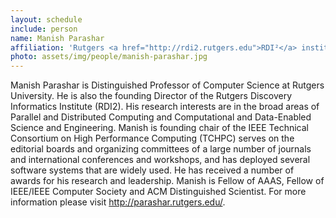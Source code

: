 ```yaml
---
layout: schedule
include: person
name: Manish Parashar
affiliation: 'Rutgers <a href="http://rdi2.rutgers.edu">RDI²</a> institute and <a href="http://nsfcac.rutgers.edu">CAC</a> center director'
photo: assets/img/people/manish-parashar.jpg
---
```


Manish Parashar is Distinguished Professor of Computer Science at Rutgers
University. He is also the founding Director of the Rutgers Discovery
Informatics Institute (RDI2). His research interests are in the broad areas of
Parallel and Distributed Computing and Computational and Data-Enabled Science
and Engineering. Manish is founding chair of the IEEE Technical Consortium on
High Performance Computing (TCHPC) serves on the editorial boards and
organizing committees of a large number of journals and international
conferences and workshops, and has deployed several software systems that are
widely used. He has received a number of awards for his research and
leadership. Manish is Fellow of AAAS, Fellow of IEEE/IEEE Computer Society and
ACM Distinguished Scientist. For more information please visit
http://parashar.rutgers.edu/.
